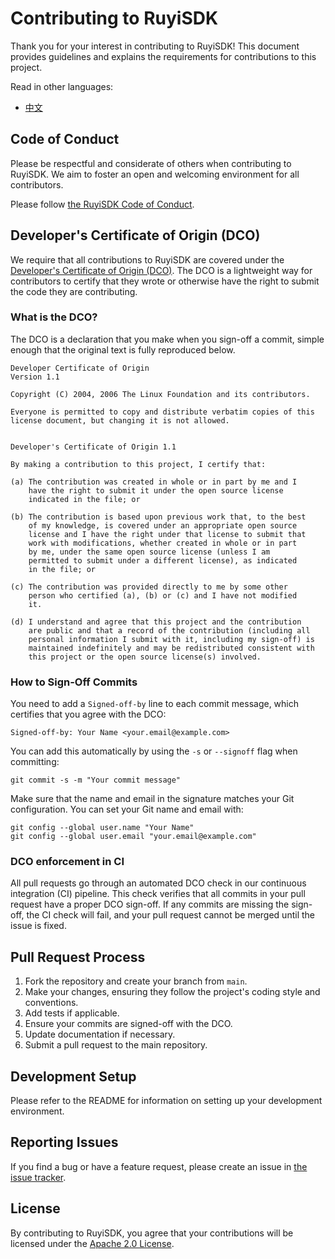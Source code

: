 # Contributing to RuyiSDK

Thank you for your interest in contributing to RuyiSDK! This document provides guidelines and explains the requirements for contributions to this project.

Read in other languages:

* [中文](./CONTRIBUTING.zh.md)

## Code of Conduct

Please be respectful and considerate of others when contributing to RuyiSDK. We aim to foster an open and welcoming environment for all contributors.

Please follow [the RuyiSDK Code of Conduct](https://ruyisdk.org/en/code_of_conduct).

## Developer's Certificate of Origin (DCO)

We require that all contributions to RuyiSDK are covered under the [Developer's Certificate of Origin (DCO)](https://developercertificate.org/). The DCO is a lightweight way for contributors to certify that they wrote or otherwise have the right to submit the code they are contributing.

### What is the DCO?

The DCO is a declaration that you make when you sign-off a commit, simple
enough that the original text is fully reproduced below.

```
Developer Certificate of Origin
Version 1.1

Copyright (C) 2004, 2006 The Linux Foundation and its contributors.

Everyone is permitted to copy and distribute verbatim copies of this
license document, but changing it is not allowed.


Developer's Certificate of Origin 1.1

By making a contribution to this project, I certify that:

(a) The contribution was created in whole or in part by me and I
    have the right to submit it under the open source license
    indicated in the file; or

(b) The contribution is based upon previous work that, to the best
    of my knowledge, is covered under an appropriate open source
    license and I have the right under that license to submit that
    work with modifications, whether created in whole or in part
    by me, under the same open source license (unless I am
    permitted to submit under a different license), as indicated
    in the file; or

(c) The contribution was provided directly to me by some other
    person who certified (a), (b) or (c) and I have not modified
    it.

(d) I understand and agree that this project and the contribution
    are public and that a record of the contribution (including all
    personal information I submit with it, including my sign-off) is
    maintained indefinitely and may be redistributed consistent with
    this project or the open source license(s) involved.
```

### How to Sign-Off Commits

You need to add a `Signed-off-by` line to each commit message, which certifies that you agree with the DCO:

```
Signed-off-by: Your Name <your.email@example.com>
```

You can add this automatically by using the `-s` or `--signoff` flag when committing:

```
git commit -s -m "Your commit message"
```

Make sure that the name and email in the signature matches your Git configuration. You can set your Git name and email with:

```
git config --global user.name "Your Name"
git config --global user.email "your.email@example.com"
```

### DCO enforcement in CI

All pull requests go through an automated DCO check in our continuous integration (CI) pipeline. This check verifies that all commits in your pull request have a proper DCO sign-off. If any commits are missing the sign-off, the CI check will fail, and your pull request cannot be merged until the issue is fixed.

## Pull Request Process

1. Fork the repository and create your branch from `main`.
2. Make your changes, ensuring they follow the project's coding style and conventions.
3. Add tests if applicable.
4. Ensure your commits are signed-off with the DCO.
5. Update documentation if necessary.
6. Submit a pull request to the main repository.

## Development Setup

Please refer to the README for information on setting up your development environment.

## Reporting Issues

If you find a bug or have a feature request, please create an issue in [the issue tracker](https://github.com/ruyisdk/ruyi-backend/issues).

## License

By contributing to RuyiSDK, you agree that your contributions will be licensed under the [Apache 2.0 License](./LICENSE).
